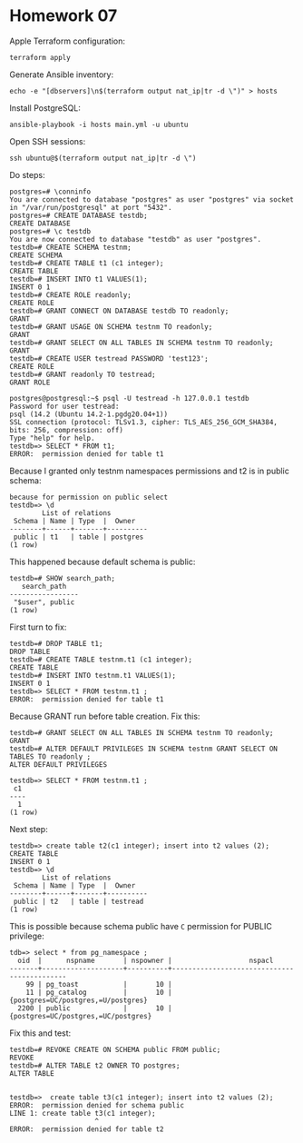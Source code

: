 # Homework 07

Apple Terraform configuration:
```
terraform apply
```

Generate Ansible inventory:
```
echo -e "[dbservers]\n$(terraform output nat_ip|tr -d \")" > hosts
```

Install PostgreSQL:
```
ansible-playbook -i hosts main.yml -u ubuntu
```

Open SSH sessions:
```
ssh ubuntu@$(terraform output nat_ip|tr -d \")
```

Do steps:
```
postgres=# \conninfo 
You are connected to database "postgres" as user "postgres" via socket in "/var/run/postgresql" at port "5432".
postgres=# CREATE DATABASE testdb;
CREATE DATABASE
postgres=# \c testdb
You are now connected to database "testdb" as user "postgres".
testdb=# CREATE SCHEMA testnm;
CREATE SCHEMA
testdb=# CREATE TABLE t1 (c1 integer);
CREATE TABLE
testdb=# INSERT INTO t1 VALUES(1);
INSERT 0 1
testdb=# CREATE ROLE readonly;
CREATE ROLE
testdb=# GRANT CONNECT ON DATABASE testdb TO readonly;
GRANT
testdb=# GRANT USAGE ON SCHEMA testnm TO readonly;
GRANT
testdb=# GRANT SELECT ON ALL TABLES IN SCHEMA testnm TO readonly;
GRANT
testdb=# CREATE USER testread PASSWORD 'test123';
CREATE ROLE
testdb=# GRANT readonly TO testread;
GRANT ROLE

postgres@postgresql:~$ psql -U testread -h 127.0.0.1 testdb
Password for user testread: 
psql (14.2 (Ubuntu 14.2-1.pgdg20.04+1))
SSL connection (protocol: TLSv1.3, cipher: TLS_AES_256_GCM_SHA384, bits: 256, compression: off)
Type "help" for help.
testdb=> SELECT * FROM t1;
ERROR:  permission denied for table t1
```

Because I granted only testnm namespaces permissions and t2 is in public schema:
```
because for permission on public select
testdb=> \d
        List of relations
 Schema | Name | Type  |  Owner   
--------+------+-------+----------
 public | t1   | table | postgres
(1 row)
```

This happened because default schema is public:
```
testdb=# SHOW search_path;
   search_path   
-----------------
 "$user", public
(1 row)
```

First turn to fix:
```
testdb=# DROP TABLE t1;
DROP TABLE
testdb=# CREATE TABLE testnm.t1 (c1 integer);
CREATE TABLE
testdb=# INSERT INTO testnm.t1 VALUES(1);
INSERT 0 1
testdb=> SELECT * FROM testnm.t1 ;
ERROR:  permission denied for table t1
```

Because GRANT run before table creation. Fix this:
```
testdb=# GRANT SELECT ON ALL TABLES IN SCHEMA testnm TO readonly;
GRANT
testdb=# ALTER DEFAULT PRIVILEGES IN SCHEMA testnm GRANT SELECT ON TABLES TO readonly ;
ALTER DEFAULT PRIVILEGES

testdb=> SELECT * FROM testnm.t1 ;
 c1 
----
  1
(1 row)
```

Next step:
```
testdb=> create table t2(c1 integer); insert into t2 values (2);
CREATE TABLE
INSERT 0 1
testdb=> \d
        List of relations
 Schema | Name | Type  |  Owner   
--------+------+-------+----------
 public | t2   | table | testread
(1 row)
```

This is possible because schema public have `C` permission for PUBLIC privilege:
```
tdb=> select * from pg_namespace ;
  oid  |      nspname       | nspowner |                   nspacl                   
-------+--------------------+----------+--------------------------------------------
    99 | pg_toast           |       10 | 
    11 | pg_catalog         |       10 | {postgres=UC/postgres,=U/postgres}
  2200 | public             |       10 | {postgres=UC/postgres,=UC/postgres}
```

Fix this and test:
```
testdb=# REVOKE CREATE ON SCHEMA public FROM public; 
REVOKE
testdb=# ALTER TABLE t2 OWNER TO postgres;
ALTER TABLE


testdb=>  create table t3(c1 integer); insert into t2 values (2);
ERROR:  permission denied for schema public
LINE 1: create table t3(c1 integer);
                     ^
ERROR:  permission denied for table t2
```
